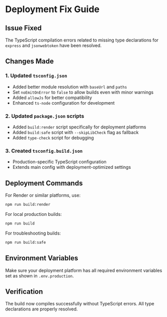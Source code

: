 # Deployment Fix Guide

## Issue Fixed
The TypeScript compilation errors related to missing type declarations for `express` and `jsonwebtoken` have been resolved.

## Changes Made

### 1. Updated `tsconfig.json`
- Added better module resolution with `baseUrl` and `paths`
- Set `noEmitOnError` to `false` to allow builds even with minor warnings
- Added `allowJs` for better compatibility
- Enhanced `ts-node` configuration for development

### 2. Updated `package.json` scripts
- Added `build:render` script specifically for deployment platforms
- Added `build:safe` script with `--skipLibCheck` flag as fallback
- Added `type-check` script for debugging

### 3. Created `tsconfig.build.json`
- Production-specific TypeScript configuration
- Extends main config with deployment-optimized settings

## Deployment Commands

For Render or similar platforms, use:
```bash
npm run build:render
```

For local production builds:
```bash
npm run build
```

For troubleshooting builds:
```bash
npm run build:safe
```

## Environment Variables
Make sure your deployment platform has all required environment variables set as shown in `.env.production`.

## Verification
The build now compiles successfully without TypeScript errors. All type declarations are properly resolved.